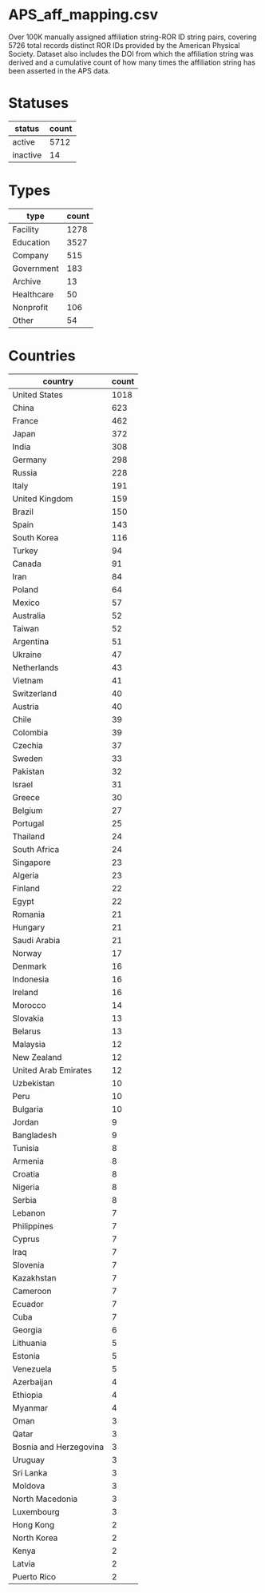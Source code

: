  # APS_aff_mapping.csv
Over 100K manually assigned affiliation string-ROR ID string pairs, covering 5726 total records distinct ROR IDs provided by the American Physical Society. Dataset also includes the DOI from which the affiliation string was derived and a cumulative count of how many times the affiliation string has been asserted in the APS data.

# Statuses

| status   | count |
|----------|-------|
| active   | 5712  |
| inactive | 14    |

# Types
| type        | count |
|-------------|-------|
| Facility    | 1278  |
| Education   | 3527  |
| Company     | 515   |
| Government  | 183   |
| Archive     | 13    |
| Healthcare  | 50    |
| Nonprofit   | 106   |
| Other       | 54    |

# Countries
| country                | count |
|------------------------|-------|
| United States          | 1018  |
| China                  | 623   |
| France                 | 462   |
| Japan                  | 372   |
| India                  | 308   |
| Germany                | 298   |
| Russia                 | 228   |
| Italy                  | 191   |
| United Kingdom         | 159   |
| Brazil                 | 150   |
| Spain                  | 143   |
| South Korea            | 116   |
| Turkey                 | 94    |
| Canada                 | 91    |
| Iran                   | 84    |
| Poland                 | 64    |
| Mexico                 | 57    |
| Australia              | 52    |
| Taiwan                 | 52    |
| Argentina              | 51    |
| Ukraine                | 47    |
| Netherlands            | 43    |
| Vietnam                | 41    |
| Switzerland            | 40    |
| Austria                | 40    |
| Chile                  | 39    |
| Colombia               | 39    |
| Czechia                | 37    |
| Sweden                 | 33    |
| Pakistan               | 32    |
| Israel                 | 31    |
| Greece                 | 30    |
| Belgium                | 27    |
| Portugal               | 25    |
| Thailand               | 24    |
| South Africa           | 24    |
| Singapore              | 23    |
| Algeria                | 23    |
| Finland                | 22    |
| Egypt                  | 22    |
| Romania                | 21    |
| Hungary                | 21    |
| Saudi Arabia           | 21    |
| Norway                 | 17    |
| Denmark                | 16    |
| Indonesia              | 16    |
| Ireland                | 16    |
| Morocco                | 14    |
| Slovakia               | 13    |
| Belarus                | 13    |
| Malaysia               | 12    |
| New Zealand            | 12    |
| United Arab Emirates   | 12    |
| Uzbekistan             | 10    |
| Peru                   | 10    |
| Bulgaria               | 10    |
| Jordan                 | 9     |
| Bangladesh             | 9     |
| Tunisia                | 8     |
| Armenia                | 8     |
| Croatia                | 8     |
| Nigeria                | 8     |
| Serbia                 | 8     |
| Lebanon                | 7     |
| Philippines            | 7     |
| Cyprus                 | 7     |
| Iraq                   | 7     |
| Slovenia               | 7     |
| Kazakhstan             | 7     |
| Cameroon               | 7     |
| Ecuador                | 7     |
| Cuba                   | 7     |
| Georgia                | 6     |
| Lithuania              | 5     |
| Estonia                | 5     |
| Venezuela              | 5     |
| Azerbaijan             | 4     |
| Ethiopia               | 4     |
| Myanmar                | 4     |
| Oman                   | 3     |
| Qatar                  | 3     |
| Bosnia and Herzegovina | 3     |
| Uruguay                | 3     |
| Sri Lanka              | 3     |
| Moldova                | 3     |
| North Macedonia        | 3     |
| Luxembourg             | 3     |
| Hong Kong              | 2     |
| North Korea            | 2     |
| Kenya                  | 2     |
| Latvia                 | 2     |
| Puerto Rico            | 2    
